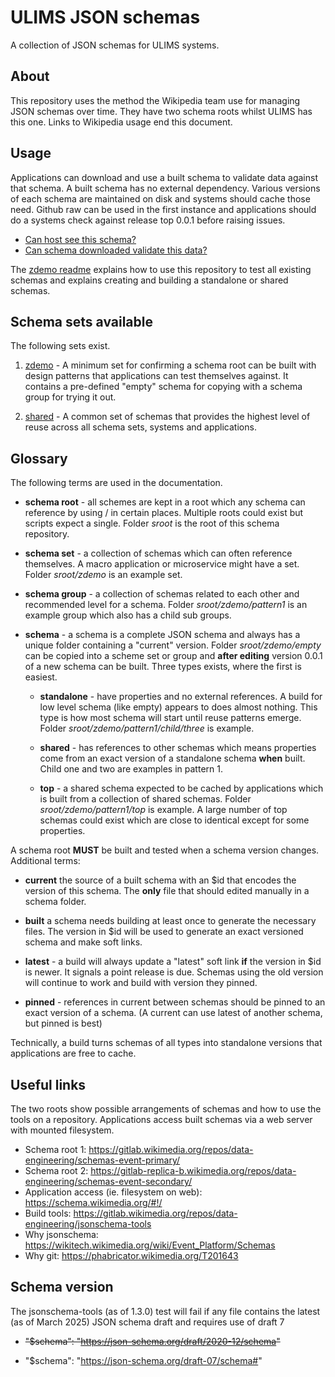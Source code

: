 # ULIMS JSON schemas

A collection of JSON schemas for ULIMS systems.

## About

This repository uses the method the Wikipedia team
use for managing JSON schemas over time. They have
two schema roots whilst ULIMS has this one. Links
to Wikipedia usage end this document.

## Usage

Applications can download and use a built schema to
validate data against that schema. A built schema has no
external dependency. Various versions of each schema
are maintained on disk and systems should cache
those need. Github raw can be used in the first instance
and applications should do a systems check against
release top 0.0.1 before raising issues.

* [Can host see this schema?](sroot/zdemo/pattern1/top/0.0.1.json?raw=1)
* [Can schema downloaded validate this data?](sroot/zdemo/pattern1/top/checkpy.datafile?raw=1)

The [zdemo readme](sroot/zdemo/readme.md) explains how to use
this repository to test all existing schemas and explains
creating and building a standalone or shared schemas. 

## Schema sets available

The following sets exist.

1. [zdemo](sroot/zdemo/readme.md) - A minimum set for
   confirming a schema root can be built with design 
   patterns that applications can test themselves against. It
   contains a pre-defined "empty" schema for copying with a
   schema group for trying it out.

2. [shared](sroot/shared/readme.md) - A common set of schemas
   that provides the highest level of reuse across all schema
   sets, systems and applications.


## Glossary

The following terms are used in the documentation.

* **schema root** - all schemes are kept in a root which any
  schema can reference by using / in certain places. Multiple
  roots could exist but scripts expect a single. Folder *sroot*
  is the root of this schema repository. 

* **schema set** - a collection of schemas which can
  often reference themselves. A macro application
  or microservice might have a set. Folder *sroot/zdemo* is
  an example set.

* **schema group** - a collection of schemas related
  to each other and recommended level for a
  schema. Folder *sroot/zdemo/pattern1* is an example group
  which also has a child sub groups.

* **schema** - a schema is a complete JSON schema and always
  has a unique folder containing a "current"
  version. Folder *sroot/zdemo/empty* can be copied
  into a scheme set or group and **after editing**
  version 0.0.1 of a new schema can be built. Three types exists,
  where the first is easiest.

  * **standalone** - have properties and no external references. A
    build for low level schema (like empty) appears to does almost
    nothing. This type is how most schema will start until
    reuse patterns emerge. Folder *sroot/zdemo/pattern1/child/three*
    is example.

  * **shared** - has references to other schemas which means
    properties come from an exact version of a standalone
    schema **when** built. Child one and two are examples
    in pattern 1.

  * **top** - a shared schema expected to be cached by
    applications which is built from a collection of shared
    schemas. Folder *sroot/zdemo/pattern1/top* is example. A
    large number of top schemas could exist which are close
    to identical except for some properties. 

A schema root **MUST** be built and tested when a schema version
changes. Additional terms:

* **current** the source of a built schema with an $id that
  encodes the version of this schema. The **only** file that
  should edited manually in a schema folder.

* **built** a schema needs building at least once to generate
  the necessary files. The version in $id will be used to
  generate an exact versioned schema and make soft links.

* **latest** - a build will always update a "latest"
  soft link **if** the version in $id is newer. It signals
  a point release is due. Schemas using the old version
  will continue to work and build with version they pinned.

* **pinned** - references in current between schemas
should be pinned to an exact version of a schema. (A current
can use latest of another schema, but pinned is best)

Technically, a build turns schemas of all types into
standalone versions that applications are free to cache.

## Useful links

The two roots show possible arrangements of schemas and
how to use the tools on a repository. Applications access
built schemas via a web server with mounted filesystem. 

* Schema root 1: https://gitlab.wikimedia.org/repos/data-engineering/schemas-event-primary/
* Schema root 2: https://gitlab-replica-b.wikimedia.org/repos/data-engineering/schemas-event-secondary/
* Application access (ie. filesystem on web): https://schema.wikimedia.org/#!/
* Build tools: https://gitlab.wikimedia.org/repos/data-engineering/jsonschema-tools
* Why jsonschema: https://wikitech.wikimedia.org/wiki/Event_Platform/Schemas
* Why git: https://phabricator.wikimedia.org/T201643

## Schema version

The jsonschema-tools (as of 1.3.0) test will fail if any file
contains the latest (as of March 2025) JSON schema draft
and requires use of draft 7
 
* ~~"$schema": "https://json-schema.org/draft/2020-12/schema"~~

* "$schema": "https://json-schema.org/draft-07/schema#"